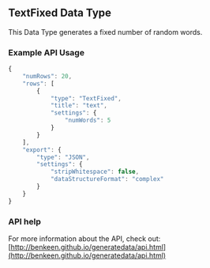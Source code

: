 ## TextFixed Data Type

This Data Type generates a fixed number of random words.  


### Example API Usage

```javascript
{
    "numRows": 20,
    "rows": [
        {
            "type": "TextFixed",
            "title": "text",
            "settings": {
                "numWords": 5 
            }
        }
    ],
    "export": {
        "type": "JSON",
        "settings": {
            "stripWhitespace": false,
            "dataStructureFormat": "complex"
        }
    }
}
```
 
### API help

For more information about the API, check out:
[http://benkeen.github.io/generatedata/api.html](http://benkeen.github.io/generatedata/api.html)
